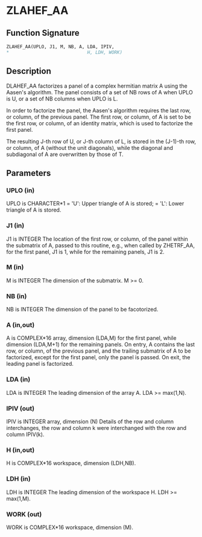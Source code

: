 # ZLAHEF_AA

## Function Signature

```fortran
ZLAHEF_AA(UPLO, J1, M, NB, A, LDA, IPIV,
*                             H, LDH, WORK)
```

## Description


 DLAHEF_AA factorizes a panel of a complex hermitian matrix A using
 the Aasen's algorithm. The panel consists of a set of NB rows of A
 when UPLO is U, or a set of NB columns when UPLO is L.

 In order to factorize the panel, the Aasen's algorithm requires the
 last row, or column, of the previous panel. The first row, or column,
 of A is set to be the first row, or column, of an identity matrix,
 which is used to factorize the first panel.

 The resulting J-th row of U, or J-th column of L, is stored in the
 (J-1)-th row, or column, of A (without the unit diagonals), while
 the diagonal and subdiagonal of A are overwritten by those of T.


## Parameters

### UPLO (in)

UPLO is CHARACTER*1 = 'U': Upper triangle of A is stored; = 'L': Lower triangle of A is stored.

### J1 (in)

J1 is INTEGER The location of the first row, or column, of the panel within the submatrix of A, passed to this routine, e.g., when called by ZHETRF_AA, for the first panel, J1 is 1, while for the remaining panels, J1 is 2.

### M (in)

M is INTEGER The dimension of the submatrix. M >= 0.

### NB (in)

NB is INTEGER The dimension of the panel to be facotorized.

### A (in,out)

A is COMPLEX*16 array, dimension (LDA,M) for the first panel, while dimension (LDA,M+1) for the remaining panels. On entry, A contains the last row, or column, of the previous panel, and the trailing submatrix of A to be factorized, except for the first panel, only the panel is passed. On exit, the leading panel is factorized.

### LDA (in)

LDA is INTEGER The leading dimension of the array A. LDA >= max(1,N).

### IPIV (out)

IPIV is INTEGER array, dimension (N) Details of the row and column interchanges, the row and column k were interchanged with the row and column IPIV(k).

### H (in,out)

H is COMPLEX*16 workspace, dimension (LDH,NB).

### LDH (in)

LDH is INTEGER The leading dimension of the workspace H. LDH >= max(1,M).

### WORK (out)

WORK is COMPLEX*16 workspace, dimension (M).

